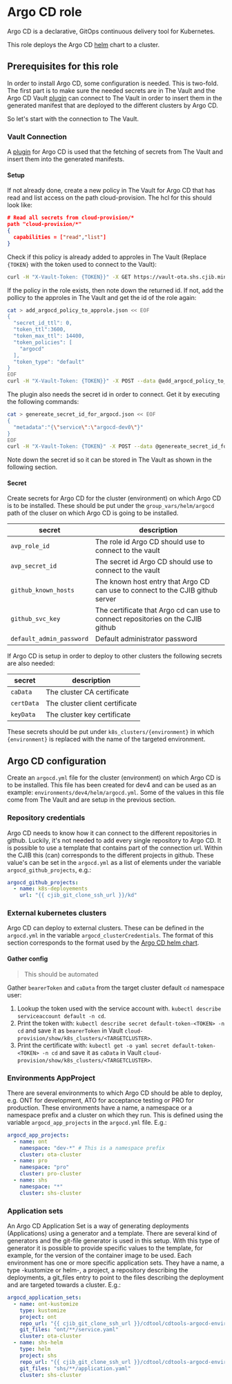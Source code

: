 # Argo CD role

Argo CD is a declarative, GitOps continuous delivery tool for Kubernetes.

This role deploys the Argo CD [helm](https://github.com/argoproj/argo-helm/tree/argo-cd-5.38.0/charts/argo-cd)
chart to a cluster.

## Prerequisites for this role

In order to install Argo CD, some configuration is needed. This is two-fold. The
first part is to make sure the needed secrets are in The Vault and the Argo CD Vault
[plugin](https://argocd-vault-plugin.readthedocs.io/en/stable/) can connect to
The Vault in order to insert them in the generated manifest that are deployed
to the different clusters by Argo CD.

So let's start with the connection to The Vault.

### Vault Connection

A [plugin](https://argocd-vault-plugin.readthedocs.io/en/stable/) for Argo CD
is used that the fetching of secrets from The Vault and insert them into the
generated manifests.

#### Setup

If not already done, create a new policy in The Vault for Argo CD that has read
and list access on the path cloud-provision. The hcl for this should look like:

```json
# Read all secrets from cloud-provision/*
path "cloud-provision/*"
{
  capabilities = ["read","list"]
}
```

Check if this policy is already added to approles in The Vault (Replace `{TOKEN}`
with the token used to connect to the Vault):

```bash
curl -H "X-Vault-Token: {TOKEN}}" -X GET https://vault-ota.shs.cjib.minjus.nl:8200/v1/auth/approle/role/argocd/role-id | jq
```

If the policy in the role exists, then note down the returned id. If not, add
the pollicy to the approles in The Vault and get the id of the role again:

```bash
cat > add_argocd_policy_to_approle.json << EOF
{
  "secret_id_ttl": 0,
  "token_ttl":3600,
  "token_max_ttl": 14400,
  "token_policies": [
    "argocd"
  ],
  "token_type": "default"
}
EOF
curl -H "X-Vault-Token: {TOKEN}}" -X POST --data @add_argocd_policy_to_approle.json https://vault-ota.shs.cjib.minjus.nl:8200/v1/auth/approle/role/argocd | jq
```

The plugin also needs the secret id in order to connect. Get it by executing the
following commands:

```bash
cat > genereate_secret_id_for_argocd.json << EOF
{
  "metadata":"{\"service\":\"argocd-dev0\"}"
}
EOF
curl -H "X-Vault-Token: {TOKEN}" -X POST --data @genereate_secret_id_for_argocd.json https://vault-ota.shs.cjib.minjus.nl:8200/v1/auth/approle/role/argocd | jq
```

Note down the secret id so it can be stored in The Vault as shown in the following
section.

#### Secret

Create secrets for Argo CD for the cluster (environment) on which Argo CD is to be
installed. These should be put under the `group_vars/helm/argocd` path of the
cluser on which Argo CD is going to be installed.

| secret                  | description                                                                           |
|-------------------------|---------------------------------------------------------------------------------------|
| `avp_role_id`           | The role id Argo CD should use to connect to the vault                                |
| `avp_secret_id`         | The secret id Argo CD should use to connect to the vault                              |
| `github_known_hosts` | The known host entry that Argo CD can use to connect to the CJIB github server     |
| `github_svc_key`     | The certificate that Argo cd can use to connect repositories on the CJIB github |
| `default_admin_password` | Default administrator password                                                        |

If Argo CD is setup in order to deploy to other clusters the following secrets are also needed:

| secret | description |
|---|---|
| `caData` | The cluster CA certificate |
| `certData` | The cluster client certificate |
| `keyData` | The cluster key certificate |

These secrets should be put under `k8s_clusters/{environment}` in which
`{environment}` is replaced with the name of the targeted environment.

## Argo CD configuration

Create an `argocd.yml` file for the cluster (environment) on which Argo CD is to be
installed. This file has been created for dev4 and can be used as an example: `environments/dev4/helm/argocd.yml`.
Some of the values in this file come from The Vault and are setup in the previous
section.

### Repository credentials

Argo CD needs to know how it can connect to the different repositories in github. Luckily, it's not needed
to add every single repository to Argo CD. It is possible to use a template that contains part of the connection
url. Within the CJIB this (can) corresponds to the different projects in github.
These value's can be set in the `argocd.yml` as a list of elements under the variable `argocd_github_projects`, e.g.:

```yaml
argocd_github_projects:
  - name: k8s-deployements
    url: "{{ cjib_git_clone_ssh_url }}/kd"
```

### External kubernetes clusters

Argo CD can deploy to external clusters. These can be defined in the `argocd.yml` in the variable `argocd_clusterCredentials`. 
The format of this section corresponds to the format used by the [Argo CD helm chart](https://github.com/argoproj/argo-helm/blob/4f6f25198e9ebb8085c3c2a561d6750205dcb0bd/charts/argo-cd/values.yaml#L406).

#### Gather config

> This should be automated

Gather `bearerToken` and `caData` from the target cluster default `cd` namespace user:

1. Lookup the token used with the service account with. `kubectl describe serviceaccount default -n cd`.
1. Print the token with: `kubectl describe secret default-token-<TOKEN> -n cd`
and save it as `bearerToken` in Vault `cloud-provision/show/k8s_clusters/<TARGETCLUSTER>`.
1. Print the certificate with: `kubectl get -o yaml secret default-token-<TOKEN> -n cd`
and save it as `caData` in Vault `cloud-provision/show/k8s_clusters/<TARGETCLUSTER>`.

### Environments AppProject

There are several environments to which Argo CD should be able to deploy, e.g. ONT for development, ATO for acceptance
testing or PRO for production. These environments have a name, a namespace or a namespace prefix and a cluster
on which they run. This is defined using the variable `argocd_app_projects` in the `argocd.yml` file. E.g.:

```yaml
argocd_app_projects:
  - name: ont
    namespace: "dev-*" # This is a namespace prefix
    cluster: ota-cluster
  - name: pro
    namespace: "pro"
    cluster: pro-cluster
  - name: shs
    namespace: "*"
    cluster: shs-cluster
```

### Application sets

An Argo CD Application Set is a way of generating deployments (Applications) using a generator and a template.
There are several kind of generators and the git-file generator is used in this setup. With this type of
generator it is possible to provide specific values to the template, for example, for the version of the
container image to be used.
Each environment has one or more specific application sets. They have a name, a type -kustomize or helm-, a
project, a repository describing the deployments, a git_files entry to point to the files describing the
deployment and are targeted towards a cluster. E.g.:

```yaml
argocd_application_sets:
  - name: ont-kustomize
    type: kustomize
    project: ont
    repo_url: "{{ cjib_git_clone_ssh_url }}/cdtool/cdtools-argocd-environments.git"
    git_files: "ont/**/service.yaml"
    cluster: ota-cluster
  - name: shs-helm
    type: helm
    project: shs
    repo_url: "{{ cjib_git_clone_ssh_url }}/cdtool/cdtools-argocd-environments.git"
    git_files: "shs/**/application.yaml"
    cluster: shs-cluster
```

